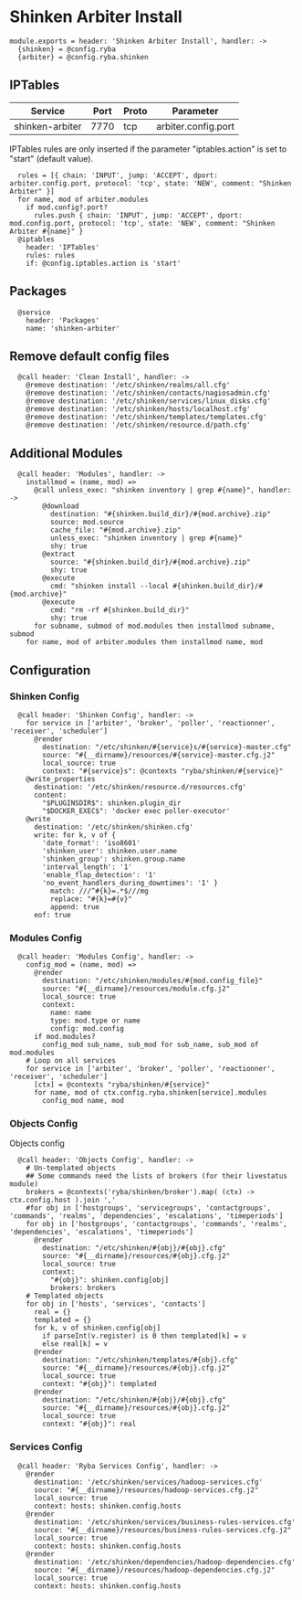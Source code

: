 
# Shinken Arbiter Install

    module.exports = header: 'Shinken Arbiter Install', handler: ->
      {shinken} = @config.ryba
      {arbiter} = @config.ryba.shinken

## IPTables

| Service          | Port  | Proto | Parameter              |
|------------------|-------|-------|------------------------|
| shinken-arbiter  | 7770  |  tcp  |  arbiter.config.port   |

IPTables rules are only inserted if the parameter "iptables.action" is set to
"start" (default value).

      rules = [{ chain: 'INPUT', jump: 'ACCEPT', dport: arbiter.config.port, protocol: 'tcp', state: 'NEW', comment: "Shinken Arbiter" }]
      for name, mod of arbiter.modules
        if mod.config?.port?
          rules.push { chain: 'INPUT', jump: 'ACCEPT', dport: mod.config.port, protocol: 'tcp', state: 'NEW', comment: "Shinken Arbiter #{name}" }
      @iptables
        header: 'IPTables'
        rules: rules
        if: @config.iptables.action is 'start'

## Packages

      @service
        header: 'Packages'
        name: 'shinken-arbiter'

## Remove default config files

      @call header: 'Clean Install', handler: ->
        @remove destination: '/etc/shinken/realms/all.cfg'
        @remove destination: '/etc/shinken/contacts/nagiosadmin.cfg'
        @remove destination: '/etc/shinken/services/linux_disks.cfg'
        @remove destination: '/etc/shinken/hosts/localhost.cfg'
        @remove destination: '/etc/shinken/templates/templates.cfg'
        @remove destination: '/etc/shinken/resource.d/path.cfg'

## Additional Modules

      @call header: 'Modules', handler: ->
        installmod = (name, mod) =>
          @call unless_exec: "shinken inventory | grep #{name}", handler: ->
            @download
              destination: "#{shinken.build_dir}/#{mod.archive}.zip"
              source: mod.source
              cache_file: "#{mod.archive}.zip"
              unless_exec: "shinken inventory | grep #{name}"
              shy: true
            @extract
              source: "#{shinken.build_dir}/#{mod.archive}.zip"
              shy: true
            @execute
              cmd: "shinken install --local #{shinken.build_dir}/#{mod.archive}"
            @execute
              cmd: "rm -rf #{shinken.build_dir}"
              shy: true
          for subname, submod of mod.modules then installmod subname, submod
        for name, mod of arbiter.modules then installmod name, mod

## Configuration

### Shinken Config

      @call header: 'Shinken Config', handler: ->
        for service in ['arbiter', 'broker', 'poller', 'reactionner', 'receiver', 'scheduler']
          @render
            destination: "/etc/shinken/#{service}s/#{service}-master.cfg"
            source: "#{__dirname}/resources/#{service}-master.cfg.j2"
            local_source: true
            context: "#{service}s": @contexts "ryba/shinken/#{service}"
        @write_properties
          destination: '/etc/shinken/resource.d/resources.cfg'
          content:
            "$PLUGINSDIR$": shinken.plugin_dir
            "$DOCKER_EXEC$": 'docker exec poller-executor'
        @write
          destination: '/etc/shinken/shinken.cfg'
          write: for k, v of {
            'date_format': 'iso8601'
            'shinken_user': shinken.user.name
            'shinken_group': shinken.group.name
            'interval_length': '1'
            'enable_flap_detection': '1'
            'no_event_handlers_during_downtimes': '1' }
              match: ///^#{k}=.*$///mg
              replace: "#{k}=#{v}"
              append: true
          eof: true

### Modules Config

      @call header: 'Modules Config', handler: ->
        config_mod = (name, mod) =>
          @render
            destination: "/etc/shinken/modules/#{mod.config_file}"
            source: "#{__dirname}/resources/module.cfg.j2"
            local_source: true
            context:
              name: name
              type: mod.type or name
              config: mod.config
          if mod.modules?
            config_mod sub_name, sub_mod for sub_name, sub_mod of mod.modules
        # Loop on all services
        for service in ['arbiter', 'broker', 'poller', 'reactionner', 'receiver', 'scheduler']
          [ctx] = @contexts "ryba/shinken/#{service}"
          for name, mod of ctx.config.ryba.shinken[service].modules
            config_mod name, mod

### Objects Config

Objects config

      @call header: 'Objects Config', handler: ->
        # Un-templated objects
        ## Some commands need the lists of brokers (for their livestatus module)
        brokers = @contexts('ryba/shinken/broker').map( (ctx) -> ctx.config.host ).join ','
        #for obj in ['hostgroups', 'servicegroups', 'contactgroups', 'commands', 'realms', 'dependencies', 'escalations', 'timeperiods']
        for obj in ['hostgroups', 'contactgroups', 'commands', 'realms', 'dependencies', 'escalations', 'timeperiods']
          @render
            destination: "/etc/shinken/#{obj}/#{obj}.cfg"
            source: "#{__dirname}/resources/#{obj}.cfg.j2"
            local_source: true
            context:
              "#{obj}": shinken.config[obj]
              brokers: brokers
        # Templated objects
        for obj in ['hosts', 'services', 'contacts']
          real = {}
          templated = {}
          for k, v of shinken.config[obj]
            if parseInt(v.register) is 0 then templated[k] = v
            else real[k] = v
          @render
            destination: "/etc/shinken/templates/#{obj}.cfg"
            source: "#{__dirname}/resources/#{obj}.cfg.j2"
            local_source: true
            context: "#{obj}": templated
          @render
            destination: "/etc/shinken/#{obj}/#{obj}.cfg"
            source: "#{__dirname}/resources/#{obj}.cfg.j2"
            local_source: true
            context: "#{obj}": real

### Services Config

      @call header: 'Ryba Services Config', handler: ->
        @render
          destination: '/etc/shinken/services/hadoop-services.cfg'
          source: "#{__dirname}/resources/hadoop-services.cfg.j2"
          local_source: true
          context: hosts: shinken.config.hosts
        @render
          destination: '/etc/shinken/services/business-rules-services.cfg'
          source: "#{__dirname}/resources/business-rules-services.cfg.j2"
          local_source: true
          context: hosts: shinken.config.hosts
        @render
          destination: '/etc/shinken/dependencies/hadoop-dependencies.cfg'
          source: "#{__dirname}/resources/hadoop-dependencies.cfg.j2"
          local_source: true
          context: hosts: shinken.config.hosts
